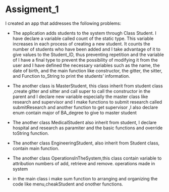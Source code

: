# Assigment_1
I created an app that addresses the following problems:

- The application adds students to the system through Class Student. I have declare a variable called count of the static type. This variable increases in each process of creating a new student. It counts the number of students who have been added and I take advantage of it to give values to the Student_ID, thus preventing repetition and the variable of I have a final type to prevent the possibility of modifying it from the user and I have defined the necessary variables such as the name, the date of birth, and the main function like constructor, the gitter, the sitter, and Function to_String to print the students’ information.

- The another class is MasterStudent, this class inherit from student class ,create gitter and sitter and call super to call the constructor in the parent and I declare new variable especially the master class like research and supervisor and I make functions to submit research called submitResearch and another function to get supervisor ,I also declare enum contain major of BA_degree to give to master student 


- The another class MedicalStudent also inherit from student, I declare hospital and research as paramiter and the basic functions and override toString function.


- The another class EngineeringStudent, also inherit from Student class, contain main function.


- The another class OperationsInTheSystem,this class contain variable to attribution numbers of add, retrieve and remove.
operations made in system

- in the main class i make sum function to arranging and organizing the code like menu,cheakStudent and onother functions.
